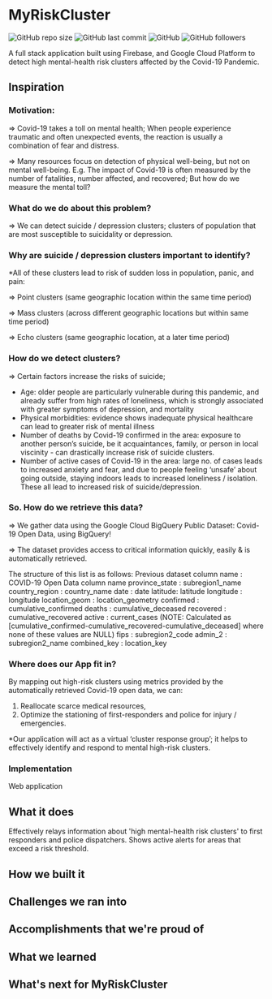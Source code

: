 # MyRiskCluster
![GitHub repo size](https://img.shields.io/github/repo-size/tashakim/MyRiskCluster)
![GitHub last commit](https://img.shields.io/github/last-commit/tashakim/MyRiskCluster)
![GitHub](https://img.shields.io/github/license/tashakim/MyRiskCluster)
![GitHub followers](https://img.shields.io/github/followers/tashakim?label=Followers&style=social)

A full stack application built using Firebase, and Google Cloud Platform to detect high mental-health risk clusters affected by the Covid-19 Pandemic.


## Inspiration

### Motivation: 
=> Covid-19 takes a toll on mental health; When people experience traumatic and often unexpected events, the reaction is usually a combination of fear and distress.

=> Many resources focus on detection of physical well-being, but not on mental well-being. E.g. The impact of Covid-19 is often measured by the number of fatalities, number affected, and recovered; But how do we measure the mental toll?


### What do we do about this problem?
=> We can detect suicide / depression clusters; clusters of population that are most susceptible to suicidality or depression.


### Why are suicide / depression clusters important to identify?
*All of these clusters lead to risk of sudden loss in population, panic, and pain:

=> Point clusters (same geographic location within the same time period)

=> Mass clusters (across different geographic locations but within same time period)

=> Echo clusters (same geographic location, at a later time period)



### How do we detect clusters?
=> Certain factors increase the risks of suicide;

- Age: older people are particularly vulnerable during this pandemic, and already suffer from high rates of loneliness, which is strongly associated with greater symptoms of depression, and mortality
- Physical morbidities: evidence shows inadequate physical healthcare can lead to greater risk of mental illness
- Number of deaths by Covid-19 confirmed in the area: exposure to another person’s suicide, be it acquaintances, family, or person in local viscinity - can drastically increase risk of suicide clusters.
- Number of active cases of Covid-19 in the area: large no. of cases leads to increased anxiety and fear, and due to people feeling ‘unsafe’ about going outside, staying indoors leads to increased loneliness / isolation. These all lead to increased risk of suicide/depression.

### So. How do we retrieve this data?
=> We gather data using the Google Cloud BigQuery Public Dataset: Covid-19 Open Data, using BigQuery!

=> The dataset provides access to critical information quickly, easily & is automatically retrieved.

The structure of this list is as follows:
Previous dataset column name : COVID-19 Open Data column name
province_state : subregion1_name
country_region : country_name
date : date
latitude: latitude
longitude : longitude
location_geom : location_geometry
confirmed : cumulative_confirmed
deaths : cumulative_deceased
recovered : cumulative_recovered
active : current_cases (NOTE: Calculated as [cumulative_confirmed-cumulative_recovered-cumulative_deceased] where none of these values are NULL)
fips : subregion2_code
admin_2 : subregion2_name
combined_key : location_key

### Where does our App fit in?
By mapping out high-risk clusters using metrics provided by the automatically retrieved Covid-19 open data, we can:
1. Reallocate scarce medical resources,
2. Optimize the stationing of first-responders and police for injury / emergencies.

*Our application will act as a virtual ‘cluster response group’; it helps to effectively identify and respond to mental high-risk clusters.

### Implementation
Web application 


## What it does
Effectively relays information about 'high mental-health risk clusters' to first responders and police dispatchers.
Shows active alerts for areas that exceed a risk threshold.

## How we built it

## Challenges we ran into

## Accomplishments that we're proud of

## What we learned

## What's next for MyRiskCluster
